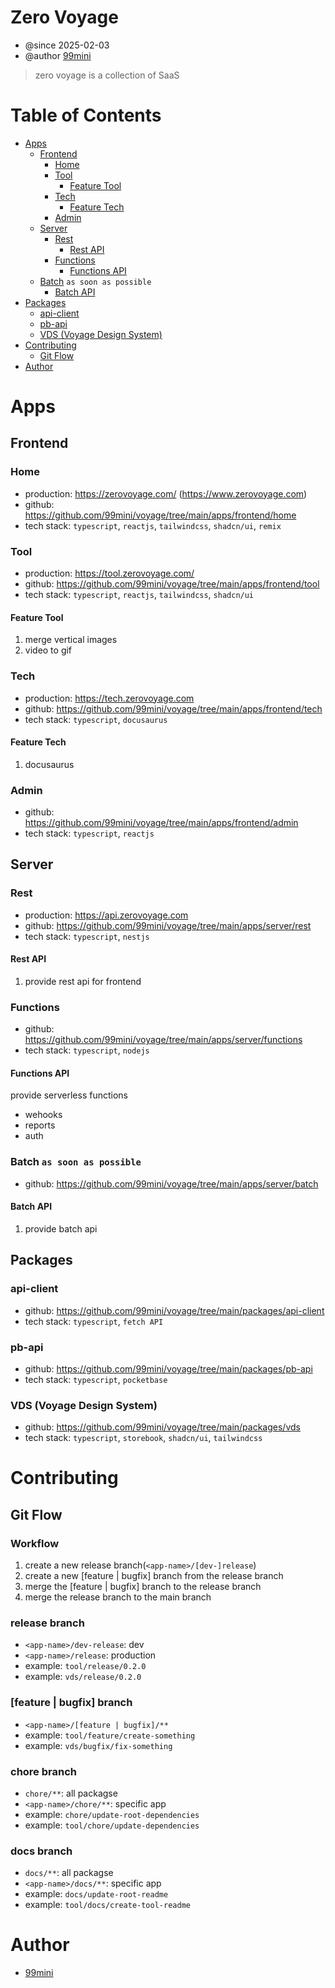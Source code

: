 # Zero Voyage

- @since 2025-02-03
- @author [99mini](https://github.com/99mini)

> zero voyage is a collection of SaaS

# Table of Contents

- [Apps](#apps)
  - [Frontend](#frontend)
    - [Home](#home)
    - [Tool](#tool)
      - [Feature Tool](#feature-tool)
    - [Tech](#tech)
      - [Feature Tech](#feature-tech)
    - [Admin](#admin)
  - [Server](#server)
    - [Rest](#rest)
      - [Rest API](#rest-api)
    - [Functions](#functions)
      - [Functions API](#functions-api)
  - [Batch](#batch) `as soon as possible`
    - [Batch API](#batch-api)
- [Packages](#packages)
  - [api-client](#api-client)
  - [pb-api](#pb-api)
  - [VDS (Voyage Design System)](#vds-voyage-design-system)
- [Contributing](#contributing)
  - [Git Flow](#git-flow)
- [Author](#author)

# Apps

## Frontend

### Home

- production: https://zerovoyage.com/ (https://www.zerovoyage.com)
- github: https://github.com/99mini/voyage/tree/main/apps/frontend/home
- tech stack: `typescript`, `reactjs`, `tailwindcss`, `shadcn/ui`, `remix`

### Tool

- production: https://tool.zerovoyage.com/
- github: https://github.com/99mini/voyage/tree/main/apps/frontend/tool
- tech stack: `typescript`, `reactjs`, `tailwindcss`, `shadcn/ui`

#### Feature Tool

1. merge vertical images
2. video to gif

### Tech

- production: https://tech.zerovoyage.com
- github: https://github.com/99mini/voyage/tree/main/apps/frontend/tech
- tech stack: `typescript`, `docusaurus`

#### Feature Tech

1. docusaurus

### Admin

- github: https://github.com/99mini/voyage/tree/main/apps/frontend/admin
- tech stack: `typescript`, `reactjs`

## Server

### Rest

- production: https://api.zerovoyage.com
- github: https://github.com/99mini/voyage/tree/main/apps/server/rest
- tech stack: `typescript`, `nestjs`

#### Rest API

1. provide rest api for frontend

### Functions

- github: https://github.com/99mini/voyage/tree/main/apps/server/functions
- tech stack: `typescript`, `nodejs`

#### Functions API

provide serverless functions

- wehooks
- reports
- auth

### Batch `as soon as possible`

- github: https://github.com/99mini/voyage/tree/main/apps/server/batch

#### Batch API

1. provide batch api

## Packages

### api-client

- github: https://github.com/99mini/voyage/tree/main/packages/api-client
- tech stack: `typescript`, `fetch API`

### pb-api

- github: https://github.com/99mini/voyage/tree/main/packages/pb-api
- tech stack: `typescript`, `pocketbase`

### VDS (Voyage Design System)

- github: https://github.com/99mini/voyage/tree/main/packages/vds
- tech stack: `typescript`, `storebook`, `shadcn/ui`, `tailwindcss`

# Contributing

## Git Flow

### Workflow

1. create a new release branch(`<app-name>/[dev-]release`)
2. create a new [feature | bugfix] branch from the release branch
3. merge the [feature | bugfix] branch to the release branch
4. merge the release branch to the main branch

### release branch

- `<app-name>/dev-release`: dev
- `<app-name>/release`: production
- example: `tool/release/0.2.0`
- example: `vds/release/0.2.0`

### [feature | bugfix] branch

- `<app-name>/[feature | bugfix]/**`
- example: `tool/feature/create-something`
- example: `vds/bugfix/fix-something`

### chore branch

- `chore/**`: all packagse
- `<app-name>/chore/**`: specific app
- example: `chore/update-root-dependencies`
- example: `tool/chore/update-dependencies`

### docs branch

- `docs/**`: all packagse
- `<app-name>/docs/**`: specific app
- example: `docs/update-root-readme`
- example: `tool/docs/create-tool-readme`

# Author

- [99mini](https://github.com/99mini)
